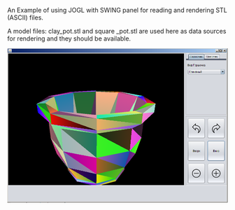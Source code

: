 An Example of using JOGL with SWING panel for reading and rendering STL (ASCII) files.

A model files: clay_pot.stl and square _pot.stl are used here as data sources for rendering and they should be available.

![some screen of rendering is available in main package](ScreenRenderPot.png)
